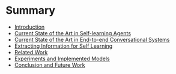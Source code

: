 # Summary

* [Introduction](01-intro.md)
* [Current State of the Art in Self-learning Agents](02-current-self.md)
* [Current State of the Art in End-to-end Conversational Systems](03-current-e2end.md)
* [Extracting Information for Self Learning](04-extracting.md)
* [Related Work](05-related.md)
* [Experiments and Implemented Models](06-experiments.md)
* [Conclusion and Future Work](07-conclusion.md)

<!--- 
Example how to use equations
When $$a \ne 0$$, there are two solutions to $$(ax^2 + bx + c = 0)$$ and they are
$$x = {-b \pm \sqrt{b^2-4ac} \over 2a}.$$
-->
